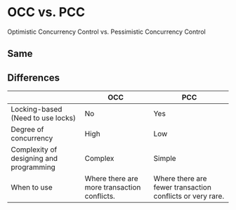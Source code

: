 # OCC vs. PCC
Optimistic Concurrency Control vs. Pessimistic Concurrency Control

## Same

## Differences
| | OCC | PCC |
|----|----|----|
| Locking-based (Need to use locks) | No | Yes |
| Degree of concurrency | High | Low |
| Complexity of designing and programming | Complex | Simple |
| When to use | Where there are more transaction conflicts. | Where there are fewer transaction conflicts or very rare. |
